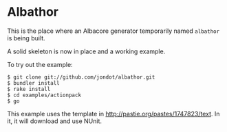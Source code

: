 Albathor
========

This is the place where an Albacore generator temporarily named `albathor` is being built.  

A solid skeleton is now in place and a working example.  

To try out the example:

	$ git clone git://github.com/jondot/albathor.git
    $ bundler install
	$ rake install
	$ cd examples/actionpack
	$ go
	
This example uses the template in http://pastie.org/pastes/1747823/text. In it, it will download
and use NUnit.



